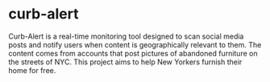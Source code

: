 # curb-alert
Curb-Alert is a real-time monitoring tool designed to scan social media posts and notify users when content is geographically relevant to them. The content comes from accounts that post pictures of abandoned furniture on the streets of NYC. This project aims to help New Yorkers furnish their home for free.
